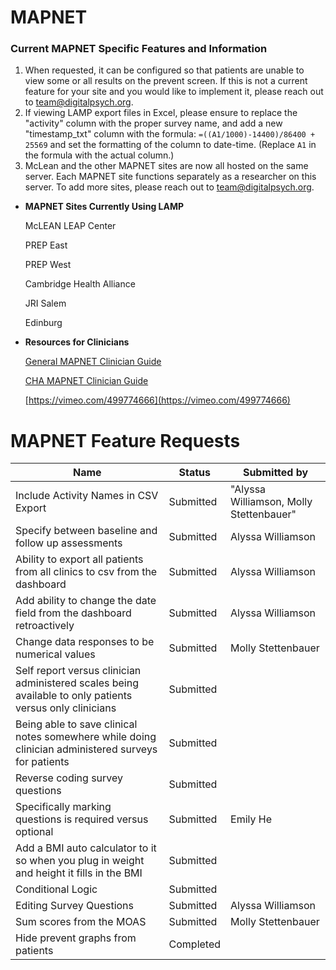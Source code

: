 # MAPNET

### Current MAPNET Specific Features and Information

1. When requested, it can be configured so that patients are unable to view some or all results on the prevent screen. If this is not a current feature for your site and you would like to implement it, please reach out to [team@digitalpsych.org](mailto:team@digitalpsych.org).
2. If viewing LAMP export files in Excel, please ensure to replace the "activity" column with the proper survey name, and add a new "timestamp_txt" column with the formula: `=((A1/1000)-14400)/86400 + 25569` and set the formatting of the column to date-time. (Replace `A1` in the formula with the actual column.)
3. McLean and the other MAPNET sites are now all hosted on the same server. Each MAPNET site functions separately as a researcher on this server. To add more sites, please reach out to [team@digitalpsych.org](mailto:team@digitalpsych.org).
- **MAPNET Sites Currently Using LAMP**

    McLEAN LEAP Center

    PREP East

    PREP West

    Cambridge Health Alliance

    JRI Salem

    Edinburg

- **Resources for Clinicians**

    [General MAPNET Clinician Guide](assets/LAMP_Clinician_Guide_MAPNET.pptx)

    [CHA MAPNET Clinician Guide](assets/Start_Here_LAMP_w__Pics.docx)

    [https://vimeo.com/499774666](https://vimeo.com/499774666)

# MAPNET Feature Requests

| Name                                                                                                     | Status    | Submitted by                            | 
|----------------------------------------------------------------------------------------------------------|-----------|-----------------------------------------| 
| Include Activity Names in CSV Export                                                                     | Submitted | "Alyssa Williamson, Molly Stettenbauer" | 
| Specify between baseline and follow up assessments                                                       | Submitted | Alyssa Williamson                       | 
| Ability to export all patients from all clinics to csv from the dashboard                                | Submitted | Alyssa Williamson                       | 
| Add ability to change the date field from the dashboard retroactively                                    | Submitted | Alyssa Williamson                       | 
| Change data responses to be numerical values                                                             | Submitted | Molly Stettenbauer                      | 
| Self report versus clinician administered scales being available to only patients versus only clinicians | Submitted |                                         | 
| Being able to save clinical notes somewhere while doing clinician administered surveys for patients      | Submitted |                                         | 
| Reverse coding survey questions                                                                          | Submitted |                                         | 
| Specifically marking questions is required versus optional                                               | Submitted | Emily He                                | 
| Add a BMI auto calculator to it so when you plug in weight and height it fills in the BMI                | Submitted |                                         | 
| Conditional Logic                                                                                        | Submitted |                                         | 
| Editing Survey Questions                                                                                 | Submitted | Alyssa Williamson                       | 
| Sum scores from the MOAS                                                                                 | Submitted | Molly Stettenbauer                      | 
| Hide prevent graphs from patients                                                                        | Completed |                                         | 
